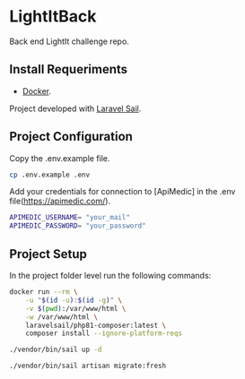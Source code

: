 # LightItBack

Back end LightIt challenge repo.

## Install Requeriments

- [Docker](https://www.docker.com/).

Project developed with [Laravel Sail](https://laravel.com/docs/9.x/sail/).

## Project Configuration
Copy the .env.example file.

```sh
cp .env.example .env
```

Add your credentials for connection to [ApiMedic] in the .env file(https://apimedic.com/).

```sh
APIMEDIC_USERNAME= "your_mail"
APIMEDIC_PASSWORD= "your_password"
```

## Project Setup
In the project folder level run the following commands:

```sh
docker run --rm \
    -u "$(id -u):$(id -g)" \
    -v $(pwd):/var/www/html \
    -w /var/www/html \
    laravelsail/php81-composer:latest \
    composer install --ignore-platform-reqs
```

```sh
./vendor/bin/sail up -d
```

```sh
./vendor/bin/sail artisan migrate:fresh
```
